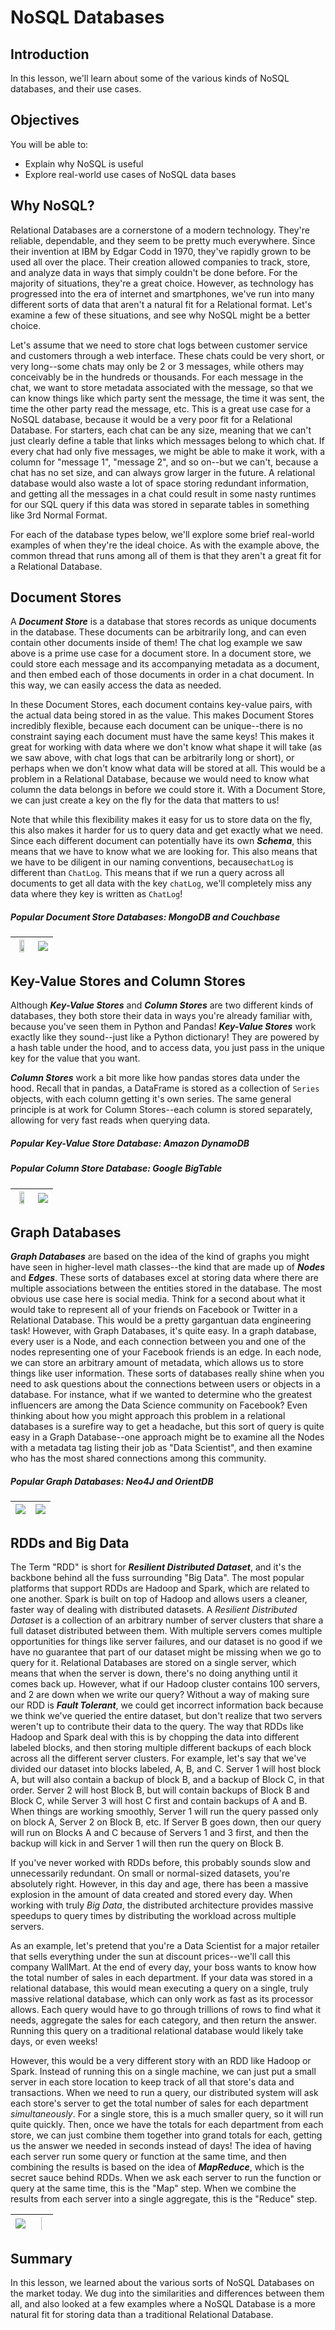 
# NoSQL Databases

## Introduction

In this lesson, we'll learn about some of the various kinds of NoSQL databases, and their use cases.

## Objectives
You will be able to:
- Explain why NoSQL is useful
- Explore real-world use cases of NoSQL data bases


## Why NoSQL?

Relational Databases are a cornerstone of a modern technology. They're reliable, dependable, and they seem to be pretty much everywhere. Since their invention at IBM by Edgar Codd in 1970, they've rapidly grown to be used all over the place. Their creation allowed companies to track, store, and analyze data in ways that simply couldn't be done before. For the majority of situations, they're a great choice. However, as technology has progressed into the era of internet and smartphones, we've run into many different sorts of data that aren't a natural fit for a Relational format. Let's examine a few of these situations, and see why NoSQL might be a better choice. 

Let's assume that we need to store chat logs between customer service and customers through a web interface. These chats could be very short, or very long--some chats may only be 2 or 3 messages, while others may conceivably be in the hundreds or thousands. For each message in the chat, we want to store metadata associated with the message, so that we can know things like which party sent the message, the time it was sent, the time the other party read the message, etc. This is a great use case for a NoSQL database, because it would be a very poor fit for a Relational Database. For starters, each chat can be any size, meaning that we can't just clearly define a table that links which messages belong to which chat. If every chat had only five messages, we might be able to make it work, with a column for "message 1", "message 2", and so on--but we can't, because a chat has no set size, and can always grow larger in the future. A relational database would also waste a lot of space storing redundant information, and getting all the messages in a chat could result in some nasty runtimes for our SQL query if this data was stored in separate tables in something like 3rd Normal Format. 

For each of the database types below, we'll explore some brief real-world examples of when they're the ideal choice. As with the example above, the common thread that runs among all of them is that they aren't a great fit for a Relational Database. 


## Document Stores

A **_Document Store_** is a database that stores records as unique documents in the database. These documents can be arbitrarily long, and can even contain other documents inside of them! The chat log example we saw above is a prime use case for a document store. In a document store, we could store each message and its accompanying metadata as a document, and then embed each of those documents in order in a chat document. In this way, we can easily access the data as needed. 

In these Document Stores, each document contains key-value pairs, with the actual data being stored in as the value. This makes Document Stores incredibly flexible, because each document can be unique--there is no constraint saying each document must have the same keys! This makes it great for working with data where we don't know what shape it will take (as we saw above, with chat logs that can be arbitrarily long or short), or perhaps when we don't know what data will be stored at all. This would be a problem in a Relational Database, because we would need to know what column the data belongs in before we could store it. With a Document Store, we can just create a key on the fly for the data that matters to us!

Note that while this flexibility makes it easy for us to store data on the fly, this also makes it harder for us to query data and get exactly what we need. Since each different document can potentially have its own **_Schema_**, this means that we have to know what we are looking for. This also means that we have to be diligent in our naming conventions, because`chatLog` is different than `ChatLog`. This means that if we run a query across all documents to get all data with the key `chatLog`, we'll completely miss any data where they key is written as `ChatLog`!

##### Popular  Document Store Databases: MongoDB and Couchbase

| <img src="images/mongo-db-logo.png" height=60% width=60%> | <img src="images/couchbase-logo.png"> |
|---------------------|---------------------|

## Key-Value Stores and Column Stores

Although **_Key-Value Stores_** and **_Column Stores_** are two different kinds of databases, they both store their data in ways you're already familiar with, because you've seen them in Python and Pandas!  **_Key-Value Stores_** work exactly like they sound--just like a Python dictionary! They are powered by a hash table under the hood, and to access data, you just pass in the unique key for the value that you want. 

**_Column Stores_** work a bit more like how pandas stores data under the hood. Recall that in pandas, a DataFrame is stored as a collection of `Series` objects, with each column getting it's own series. The same general principle is at work for Column Stores--each column is stored separately, allowing for very fast reads when querying data. 

##### Popular Key-Value Store Database: Amazon DynamoDB

##### Popular Column Store Database: Google BigTable

| <img src="images/bigtable.png" height=60% width=60%>    | <img src="images/dynamodb.png"> |
|---------------------|---------------------|

## Graph Databases

**_Graph Databases_** are based on the idea of the kind of graphs you might have seen in higher-level math classes--the kind that are made up of **_Nodes_** and **_Edges_**. These sorts of databases excel at storing data where there are multiple associations between the entities stored in the database. The most obvious use case here is social media. Think for a second about what it would take to represent all of your friends on Facebook or Twitter in a Relational Database. This would be a pretty gargantuan data engineering task! However, with Graph Databases, it's quite easy. In a graph database, every user is a Node, and each connection between you and one of the nodes representing one of your Facebook friends is an edge.  In each node, we can store an arbitrary amount of metadata, which allows us to store things like user information.  These sorts of databases really shine when you need to ask questions about the connections between users or objects in a database. For instance, what if we wanted to determine who the greatest influencers are among the Data Science community on Facebook? Even thinking about how you might approach this problem in a relational databases is a surefire way to get a headache, but this sort of query is quite easy in a Graph Database--one approach might be to examine all the Nodes with a metadata tag listing their job as "Data Scientist", and then examine who has the most shared connections among this community. 

##### Popular Graph Databases: Neo4J and OrientDB


| <img src="images/neo4j-logo.png"> | <img src="images/orientdb-logo.png"> |
|---------------------|---------------------|



## RDDs and Big Data

The Term "RDD" is short for **_Resilient Distributed Dataset_**, and it's the backbone behind all the fuss surrounding "Big Data". The most popular platforms that support RDDs are Hadoop and Spark, which are related to one another. Spark is built on top of Hadoop and allows users a cleaner, faster way of dealing with distributed datasets. A _Resilient Distributed Dataset_ is a collection of an arbitrary number of server clusters that share a full dataset distributed between them. With multiple servers comes multiple opportunities for things like server failures, and our dataset is no good if we have no guarantee that part of our dataset might be missing when we go to query for it. Relational Databases are stored on a single server, which means that when the server is down, there's no doing anything until it comes back up. However, what if our Hadoop cluster contains 100 servers, and 2 are down when we write our query?  Without a way of making sure our RDD is **_Fault Tolerant_**, we could get incorrect information back because we think we've queried the entire dataset, but don't realize that two servers weren't up to contribute their data to the query. The way that RDDs like Hadoop and Spark deal with this is by chopping the data into different labeled blocks, and then storing multiple different backups of each block across all the different server clusters. For example, let's say that we've divided our dataset into blocks labeled, A, B, and C. Server 1 will host block A, but will also contain a backup of block B, and a backup of Block C, in that order. Server 2 will host Block B, but will contain backups of Block B and Block C, while Server 3 will host C first and contain backups of A and B. When things are working smoothly, Server 1 will run the query passed only on block A, Server 2 on Block B, etc. If Server B goes down, then our query will run on Blocks A and C because of Servers 1 and 3 first, and then the backup will kick in and Server 1 will then run the query on Block B. 

If you've never worked with RDDs before, this probably sounds slow and unnecessarily redundant. On small or normal-sized datasets, you're absolutely right. However, in this day and age, there has been a massive explosion in the amount of data created and stored every day. When working with truly _Big Data_, the distributed architecture provides massive speedups to query times by distributing the workload across multiple servers. 

As an example, let's pretend that you're a Data Scientist for a major retailer that sells everything under the sun at discount prices--we'll call this company WallMart. At the end of every day, your boss wants to know how the total number of sales in each department. If your data was stored in a relational database, this would mean executing a query on a single, truly massive relational database, which can only work as fast as its processor allows. Each query would have to go through trillions of rows to find what it needs, aggregate the sales for each category, and then return the answer. Running this query on a traditional relational database would likely take days, or even weeks! 

However, this would be a very different story with an RDD like Hadoop or Spark. Instead of running this on a single machine, we can just put a small server in each store location to keep track of all that store's data and transactions. When we need to run a query, our distributed system will ask each store's server to get the total number of sales for each department _simultaneously_. For a single store, this is a much smaller query, so it will run quite quickly. Then, once we have the totals for each department from each store, we can just combine them together into grand totals for each, getting us the answer we needed in seconds instead of days! The idea of having each server run some query or function at the same time, and then combining the results is based on the idea of **_MapReduce_**, which is the secret sauce behind RDDs. When we ask each server to run the function or query at the same time, this is the "Map" step. When we combine the results from each server into a single aggregate, this is the "Reduce" step. 


| <img src="images/hadoop.png"> | <img src="images/spark.png" height=10% width=10%> |
|---------------------|---------------------|

## Summary

In this lesson, we learned about the various sorts of NoSQL Databases on the market today. We dug into the similarities and differences between them all, and also looked at a few examples where a NoSQL Database is a more natural fit for storing data than a traditional Relational Database. 
